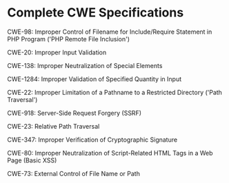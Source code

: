 

# Complete CWE Specifications

CWE-98: Improper Control of Filename for Include/Require Statement in PHP Program ('PHP Remote File Inclusion')

CWE-20: Improper Input Validation

CWE-138: Improper Neutralization of Special Elements

CWE-1284: Improper Validation of Specified Quantity in Input

CWE-22: Improper Limitation of a Pathname to a Restricted Directory ('Path Traversal')

CWE-918: Server-Side Request Forgery (SSRF)

CWE-23: Relative Path Traversal

CWE-347: Improper Verification of Cryptographic Signature

CWE-80: Improper Neutralization of Script-Related HTML Tags in a Web Page (Basic XSS)

CWE-73: External Control of File Name or Path